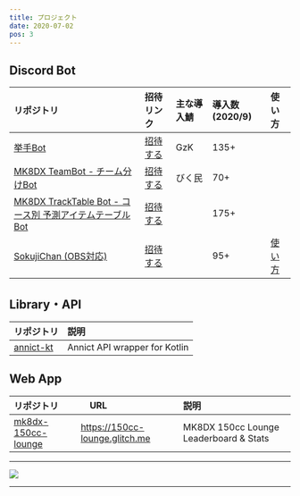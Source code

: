```yaml
---
title: プロジェクト
date: 2020-07-02
pos: 3
---
```


## Discord Bot

リポジトリ | 招待リンク | 主な導入鯖 | 導入数(2020/9) | 使い方
:--- |:--- |:--- |:--- |:--
[挙手Bot](https://github.com/riptakagi/KyoshuBot) | [招待する](https://discord.com/api/oauth2/authorize?client_id=705559539872694272&permissions=76800&scope=bot) | GzK | 135+
[MK8DX TeamBot - チーム分けBot](https://github.com/riptakagi/mk8dx-teambot) | [招待する](https://discord.com/api/oauth2/authorize?client_id=711910347711316039&permissions=3072&scope=bot) | びく民 | 70+
[MK8DX TrackTable Bot - コース別 予測アイテムテーブルBot](https://github.com/riptakagi/mk8dx-tracktablebot) | [招待する](https://discord.com/api/oauth2/authorize?client_id=714641356600901736&permissions=35840&scope=bot) | | 175+
[SokujiChan (OBS対応)](https://github.com/riptakagi/sokujichan) | [招待する](https://discord.com/api/oauth2/authorize?client_id=716931790865956904&permissions=3136&scope=bot) | | 95+ | [使い方](https://riptakagi.me/sokujichan)

## Library・API 
リポジトリ | 説明
:--- | :---
[annict-kt](https://github.com/riptakagi/annict-kt) | Annict API wrapper for Kotlin

## Web App

リポジトリ |　URL | 説明
:--- | :--- | :--- 
[mk8dx-150cc-lounge](https://github.com/riptakagi/mk8dx-150cc-lounge) | https://150cc-lounge.glitch.me | MK8DX 150cc Lounge Leaderboard & Stats

 * * *

<img src="https://grass-graph.moshimo.works/images/riptakagi.png">

 * * *
